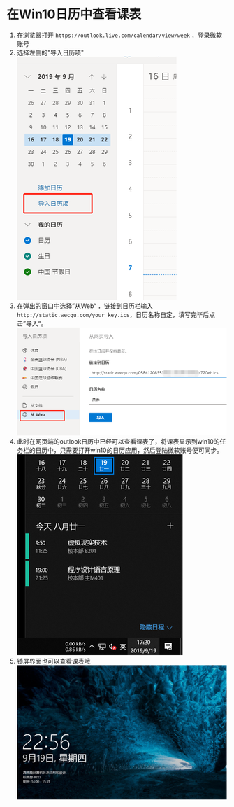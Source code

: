# 在Win10日历中查看课表
1. 在浏览器打开 `https://outlook.live.com/calendar/view/week` ，登录微软账号
2. 选择左侧的"导入日历项"
![](./static/img/win10_1.png)
3. 在弹出的窗口中选择”从Web“ ，链接到日历栏输入`http://static.wecqu.com/your key.ics`，日历名称自定，填写完毕后点击”导入“。
![](./static/img/win10_3.png)
4. 此时在网页端的outlook日历中已经可以查看课表了，将课表显示到win10的任务栏的日历中，只需要打开win10的日历应用，然后登陆微软账号便可同步。
![](./static/img/win10_4.png)
5. 锁屏界面也可以查看课表哦
![](./static/img/win10_5.png)

